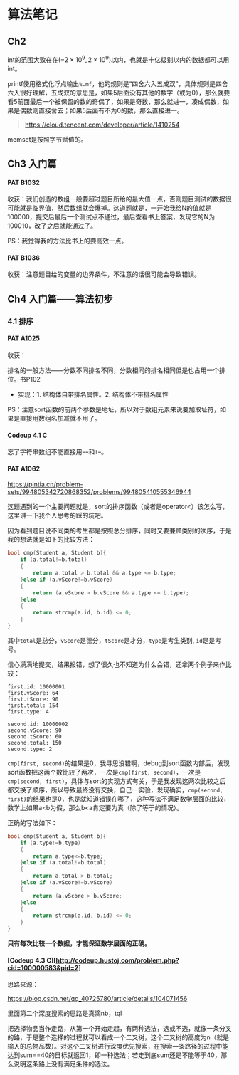 # 算法笔记

## Ch2

int的范围大致在在$(-2\times 10^9,2\times 10^9)$以内，也就是十亿级别以内的数据都可以用int。



printf使用格式化浮点输出`%.mf`，他的规则是“四舍六入五成双”，具体规则是四舍六入很好理解，五成双的意思是，如果5后面没有其他的数字（或为0），那么就要看5前面最后一个被保留的数的奇偶了，如果是奇数，那么就进一，凑成偶数，如果是偶数则直接舍去；如果5后面有不为0的数，那么直接进一。

> https://cloud.tencent.com/developer/article/1410254



memset是按照字节赋值的。

## Ch3 入门篇



#### PAT B1032

收获：我们创造的数组一般要超过题目所给的最大值一点，否则题目测试的数据很可能就是临界值，然后数组就会爆掉。这道题就是，一开始我给N的值就是100000，提交后最后一个测试点不通过，最后查看书上答案，发现它的N为100010，改了之后就能通过了。

PS：我觉得我的方法比书上的要高效一点。



#### PAT B1036

收获：注意题目给的变量的边界条件，不注意的话很可能会导致错误。





## Ch4 入门篇——算法初步

### 4.1 排序

#### PAT A1025

收获：

排名的一般方法——分数不同排名不同，分数相同的排名相同但是也占用一个排位。书P102

- 实现：1. 结构体自带排名属性。2. 结构体不带排名属性

PS：注意sort函数的前两个参数是地址，所以对于数组元素来说要加取址符，如果是直接用数组名加减就不用了。



#### Codeup 4.1 C

忘了字符串数组不能直接用`==`和`!=`。



#### PAT A1062

https://pintia.cn/problem-sets/994805342720868352/problems/994805410555346944

这题遇到的一个主要问题就是，sort的排序函数（或者是operator<）该怎么写，这里讲一下我个人思考的踩的坑吧。

因为看到题目说不同类的考生都是按照总分排序，同时又要兼顾类别的次序，于是我的想法就是如下的比较方法：

```c++
bool cmp(Student a, Student b){
	if (a.total!=b.total)
    {
        return a.total > b.total && a.type <= b.type;
    }else if (a.vScore!=b.vScore)
    {
        return (a.vScore > b.vScore && a.type <= b.type);
    }else
    {
        return strcmp(a.id, b.id) <= 0;
    }
}
```

其中`total`是总分，`vScore`是德分，`tScore`是才分，`type`是考生类别, `id`是是考号。

信心满满地提交，结果报错，想了很久也不知道为什么会错，还拿两个例子来作比较：

```
first.id: 10000001
first.vScore: 64
first.tScore: 90
first.total: 154
first.type: 4

second.id: 10000002
second.vScore: 90
second.tScore: 60
second.total: 150
second.type: 2
```

`cmp(first, second)`的结果是0，我寻思没错啊，debug到sort函数内部后，发现sort函数把这两个数比较了两次，一次是`cmp(first, second)`，一次是`cmp(second, first)`，具体与sort的实现方式有关，于是我发现这两次比较之后都交换了顺序，所以导致最终没有交换，自己一实验，发现确实，`cmp(second, first)`的结果也是0，也是就知道错误在哪了，这种写法不满足数学层面的比较，数学上如果a<b为假，那么b<a肯定要为真（除了等于的情况）。



正确的写法如下：

```c
bool cmp(Student a, Student b){
    if (a.type!=b.type)
    {
        return a.type<=b.type;
    }else if (a.total!=b.total)
    {
        return a.total > b.total;
    }else if (a.vScore!=b.vScore)
    {
        return (a.vScore > b.vScore;
    }else
    {
        return strcmp(a.id, b.id) <= 0;
    }
}
```

**只有每次比较一个数据，才能保证数学层面的正确。**



#### [Codeup 4.3 C][http://codeup.hustoj.com/problem.php?cid=100000583&pid=2]

思路来源：

https://blog.csdn.net/qq_40725780/article/details/104071456

里面第二个深度搜索的思路是真滴nb，tql

把选择物品当作走路，从第一个开始走起，有两种选法，选或不选，就像一条分叉的路，于是整个选择的过程就可以看成一个二叉树，这个二叉树的高度为n（就是输入的总物品数）。对这个二叉树进行深度优先搜索，在搜索一条路径的过程中能达到sum==40的目标就返回1，即一种选法；若走到底sum还是不能等于40，那么说明这条路上没有满足条件的选法。